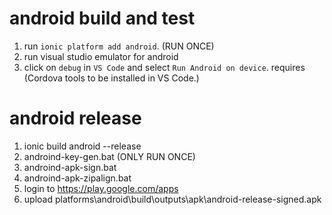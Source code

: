 # android build and test
1. run `ionic platform add android`. (RUN ONCE)
2. run visual studio emulator for android
3. click on `debug` in `VS Code` and select `Run Android on device`. requires (Cordova tools to be installed in VS Code.)


# android release
1. ionic build android --release
2. androind-key-gen.bat (ONLY RUN ONCE)
3. androind-apk-sign.bat
4. androind-apk-zipalign.bat
5. login to https://play.google.com/apps
6. upload platforms\android\build\outputs\apk\android-release-signed.apk

